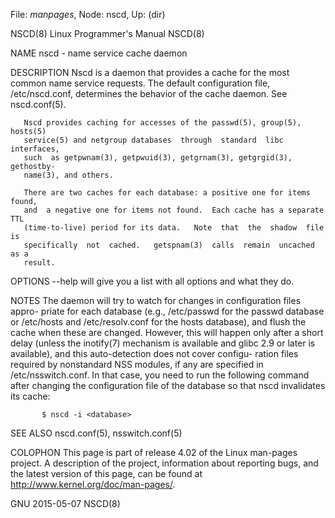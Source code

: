 File: *manpages*,  Node: nscd,  Up: (dir)

NSCD(8)                    Linux Programmer's Manual                   NSCD(8)



NAME
       nscd - name service cache daemon

DESCRIPTION
       Nscd is a daemon that provides a cache for the most common name service
       requests.  The default configuration file,  /etc/nscd.conf,  determines
       the behavior of the cache daemon.  See nscd.conf(5).

       Nscd provides caching for accesses of the passwd(5), group(5), hosts(5)
       service(5) and netgroup databases  through  standard  libc  interfaces,
       such  as getpwnam(3), getpwuid(3), getgrnam(3), getgrgid(3), gethostby-
       name(3), and others.

       There are two caches for each database: a positive one for items found,
       and  a negative one for items not found.  Each cache has a separate TTL
       (time-to-live) period for its data.   Note  that  the  shadow  file  is
       specifically  not  cached.   getspnam(3)  calls  remain  uncached  as a
       result.

OPTIONS
       --help will give you a list with all options and what they do.

NOTES
       The daemon will try to watch for changes in configuration files  appro-
       priate  for each database (e.g., /etc/passwd for the passwd database or
       /etc/hosts and /etc/resolv.conf for the hosts database), and flush  the
       cache  when  these are changed.  However, this will happen only after a
       short delay (unless the inotify(7) mechanism is available and glibc 2.9
       or later is available), and this auto-detection does not cover configu-
       ration files required by nonstandard NSS modules, if any are  specified
       in  /etc/nsswitch.conf.   In  that  case, you need to run the following
       command after changing the configuration file of the database  so  that
       nscd invalidates its cache:

           $ nscd -i <database>

SEE ALSO
       nscd.conf(5), nsswitch.conf(5)

COLOPHON
       This  page  is  part of release 4.02 of the Linux man-pages project.  A
       description of the project, information about reporting bugs,  and  the
       latest     version     of     this    page,    can    be    found    at
       http://www.kernel.org/doc/man-pages/.



GNU                               2015-05-07                           NSCD(8)

